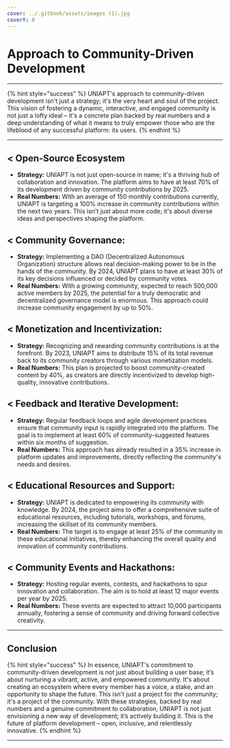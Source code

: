 ```yaml
---
cover: ../.gitbook/assets/images (1).jpg
coverY: 0
---
```


# Approach to Community-Driven Development

***

{% hint style="success" %}
UNIAPT's approach to community-driven development isn't just a strategy; it's the very heart and soul of the project. This vision of fostering a dynamic, interactive, and engaged community is not just a lofty ideal – it's a concrete plan backed by real numbers and a deep understanding of what it means to truly empower those who are the lifeblood of any successful platform: its users.
{% endhint %}

***

## **< Open-Source Ecosystem**

* **Strategy:** UNIAPT is not just open-source in name; it's a thriving hub of collaboration and innovation. The platform aims to have at least 70% of its development driven by community contributions by 2025.
* **Real Numbers:** With an average of 150 monthly contributions currently, UNIAPT is targeting a 100% increase in community contributions within the next two years. This isn't just about more code; it's about diverse ideas and perspectives shaping the platform.

## **< Community Governance:**

* **Strategy:** Implementing a DAO (Decentralized Autonomous Organization) structure allows real decision-making power to be in the hands of the community. By 2024, UNIAPT plans to have at least 30% of its key decisions influenced or decided by community votes.
* **Real Numbers:** With a growing community, expected to reach 500,000 active members by 2025, the potential for a truly democratic and decentralized governance model is enormous. This approach could increase community engagement by up to 50%.

## **< Monetization and Incentivization:**

* **Strategy:** Recognizing and rewarding community contributions is at the forefront. By 2023, UNIAPT aims to distribute 15% of its total revenue back to its community creators through various monetization models.
* **Real Numbers:** This plan is projected to boost community-created content by 40%, as creators are directly incentivized to develop high-quality, innovative contributions.

## **< Feedback and Iterative Development:**

* **Strategy:** Regular feedback loops and agile development practices ensure that community input is rapidly integrated into the platform. The goal is to implement at least 60% of community-suggested features within six months of suggestion.
* **Real Numbers:** This approach has already resulted in a 35% increase in platform updates and improvements, directly reflecting the community's needs and desires.

## **< Educational Resources and Support:**

* **Strategy:** UNIAPT is dedicated to empowering its community with knowledge. By 2024, the project aims to offer a comprehensive suite of educational resources, including tutorials, workshops, and forums, increasing the skillset of its community members.
* **Real Numbers:** The target is to engage at least 25% of the community in these educational initiatives, thereby enhancing the overall quality and innovation of community contributions.

## **< Community Events and Hackathons:**

* **Strategy:** Hosting regular events, contests, and hackathons to spur innovation and collaboration. The aim is to hold at least 12 major events per year by 2025.
* **Real Numbers:** These events are expected to attract 10,000 participants annually, fostering a sense of community and driving forward collective creativity.

***

## Conclusion

{% hint style="success" %}
In essence, UNIAPT's commitment to community-driven development is not just about building a user base; it’s about nurturing a vibrant, active, and empowered community. It's about creating an ecosystem where every member has a voice, a stake, and an opportunity to shape the future. This isn't just a project for the community; it's a project of the community. With these strategies, backed by real numbers and a genuine commitment to collaboration, UNIAPT is not just envisioning a new way of development; it’s actively building it. This is the future of platform development – open, inclusive, and relentlessly innovative.
{% endhint %}

***
